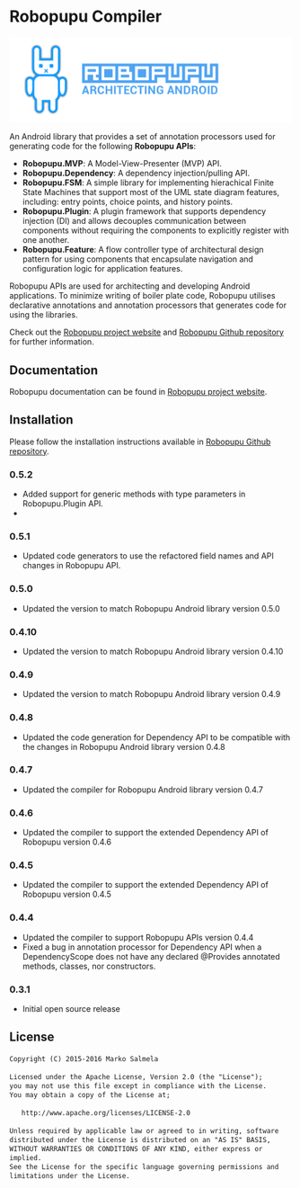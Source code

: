 # Robopupu Compiler

<img src="https://github.com/Fuusio/Robopupu/blob/gh-pages/images/robopupu_header_image.png" alt="Robopupu mascot"/>

An Android library that provides a set of annotation processors used for generating code for the following **Robopupu APIs**:

* **Robopupu.MVP**: A Model-View-Presenter (MVP) API.
* **Robopupu.Dependency**: A dependency injection/pulling API.
* **Robopupu.FSM**: A simple library for implementing hierachical Finite State Machines that support most of the UML state diagram features, including: entry points, choice points, and history points.
* **Robopupu.Plugin**: A plugin framework that supports dependency injection (DI) and allows decouples communication between components without requiring the components to explicitly register with one another.
* **Robopupu.Feature**: A flow controller type of architectural design pattern for using components that encapsulate navigation and configuration logic for application features.

Robopupu APIs are used for architecting and developing Android applications. To minimize writing of boiler plate code, Robopupu utilises declarative annotations and annotation processors that generates code for using the libraries.

Check out the [Robopupu project website](http://robopupu.com/) and [Robopupu Github repository](https://github.com/Fuusio/Robopupu) for further information.

## Documentation
Robopupu documentation can be found in [Robopupu project website](http://robopupu.com/). 

## Installation
Please follow the installation instructions available in [Robopupu Github repository](https://github.com/Fuusio/Robopupu).

### 0.5.2
* Added support for generic methods with type parameters in Robopupu.Plugin API.
* 
### 0.5.1
* Updated code generators to use the refactored field names and API changes in Robopupu API.

### 0.5.0
* Updated the version to match Robopupu Android library version 0.5.0

### 0.4.10
* Updated the version to match Robopupu Android library version 0.4.10

### 0.4.9
* Updated the version to match Robopupu Android library version 0.4.9
 
### 0.4.8
* Updated the code generation for Dependency API to be compatible with the changes in Robopupu Android library version 0.4.8
 
### 0.4.7
* Updated the compiler for Robopupu Android library version 0.4.7
 
### 0.4.6
* Updated the compiler to support the extended Dependency API of Robopupu version 0.4.6
 
### 0.4.5
* Updated the compiler to support the extended Dependency API of Robopupu version 0.4.5

### 0.4.4
* Updated the compiler to support Robopupu APIs version 0.4.4
* Fixed a bug in annotation processor for Dependency API when a DependencyScope does not have any declared @Provides annotated methods, classes, nor constructors.

### 0.3.1
* Initial open source release

## License
```
Copyright (C) 2015-2016 Marko Salmela

Licensed under the Apache License, Version 2.0 (the "License");
you may not use this file except in compliance with the License.
You may obtain a copy of the License at;

   http://www.apache.org/licenses/LICENSE-2.0

Unless required by applicable law or agreed to in writing, software
distributed under the License is distributed on an "AS IS" BASIS,
WITHOUT WARRANTIES OR CONDITIONS OF ANY KIND, either express or implied.
See the License for the specific language governing permissions and
limitations under the License.
```
